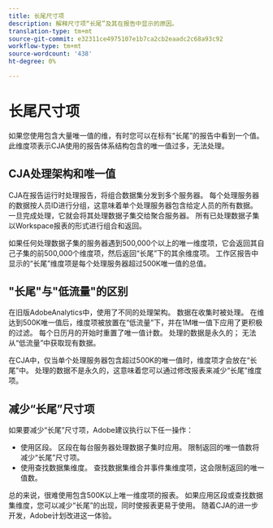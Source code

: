 ```yaml
---
title: 长尾尺寸项
description: 解释尺寸项“长尾”及其在报告中显示的原因。
translation-type: tm+mt
source-git-commit: e32311ce4975107e1b7ca2cb2eaadc2c68a93c92
workflow-type: tm+mt
source-wordcount: '438'
ht-degree: 0%

---
```



# 长尾尺寸项

如果您使用包含大量唯一值的维，有时您可以在标有“长尾”的报告中看到一个值。 此维度项表示CJA使用的报告体系结构包含的唯一值过多，无法处理。

## CJA处理架构和唯一值

CJA在报告运行时处理报告，将组合数据集分发到多个服务器。 每个处理服务器的数据按人员ID进行分组，这意味着单个处理服务器包含给定人员的所有数据。 一旦完成处理，它就会将其处理数据子集交给聚合服务器。 所有已处理数据子集以Workspace报表的形式进行组合和返回。

如果任何处理数据子集的服务器遇到500,000个以上的唯一维度项，它会返回其自己子集的前500,000个维度项，然后返回“长尾”下的其余维度项。 工作区报告中显示的“长尾”维度项是每个处理服务器超过500K唯一值的总值。

## &quot;长尾&quot;与&quot;低流量&quot;的区别

在旧版AdobeAnalytics中，使用了不同的处理架构。 数据在收集时被处理。 在维达到500K唯一值后，维度项被放置在“低流量”下，并在1M唯一值下应用了更积极的过滤。 每个日历月的开始时重置了唯一值计数。 处理的数据是永久的； 无法从“低流量”中获取现有数据。

在CJA中，仅当单个处理服务器包含超过500K的唯一值时，维度项才会放在“长尾”中。 处理的数据不是永久的，这意味着您可以通过修改报表来减少“长尾”维度项。

## 减少“长尾”尺寸项

如果要减少“长尾”尺寸项，Adobe建议执行以下任一操作：

* 使用区段。 区段在每台服务器处理数据子集时应用。 限制返回的唯一值数将减少“长尾”尺寸项。
* 使用查找数据集维度。 查找数据集维合并事件集维度项，这会限制返回的唯一值数。

总的来说，很难使用包含500K以上唯一维度项的报表。 如果应用区段或查找数据集维度，您可以减少“长尾”的出现，同时使报表更易于使用。 随着CJA的进一步开发，Adobe计划改进这一体验。
